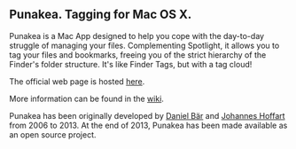 ## Punakea. Tagging for Mac OS X.

Punakea is a Mac App designed to help you cope with the day-to-day struggle of managing your files. Complementing Spotlight, it allows you to tag your files and bookmarks, freeing you of the strict hierarchy of the Finder's folder structure. It's like Finder Tags, but with a tag cloud!

The official web page is hosted [here](http://nudge-nudge.github.io/punakea/).

More information can be found in the [wiki](http://github.com/nudge-nudge/punakea/wiki).

Punakea has been originally developed by <a href="www.xing.com/profiles/Daniel_Baer6">Daniel Bär</a> and <a href="http://jhoff.de/">Johannes Hoffart</a> from 2006 to 2013. At the end of 2013, Punakea has been made available as an open source project.